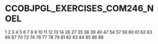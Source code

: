 # CCOBJPGL_EXERCISES_COM246_NOEL



1
2
3
4
5
6
7
8
9
10
11
12
13
14
26
27
35
38
39
40
47
54
57
59
60
61
62
63
66
67
70
72
74
76
77
78
79
81
82
83
84
85
86
88
